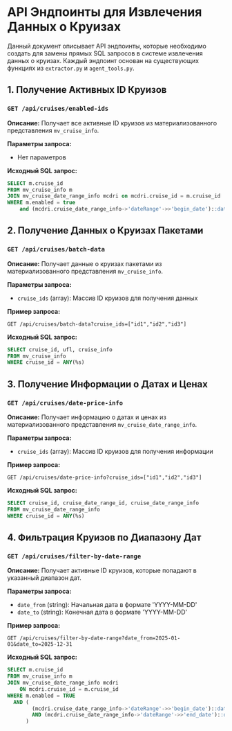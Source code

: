 # API Эндпоинты для Извлечения Данных о Круизах

Данный документ описывает API эндпоинты, которые необходимо создать для замены прямых SQL запросов в системе извлечения данных о круизах. Каждый эндпоинт основан на существующих функциях из `extractor.py` и `agent_tools.py`.

## 1. Получение Активных ID Круизов

### `GET /api/cruises/enabled-ids`

**Описание:** Получает все активные ID круизов из материализованного представления `mv_cruise_info`.

**Параметры запроса:**
- Нет параметров

**Исходный SQL запрос:**
```sql
SELECT m.cruise_id 
FROM mv_cruise_info m
JOIN mv_cruise_date_range_info mcdri on mcdri.cruise_id = m.cruise_id  
WHERE m.enabled = true
    and (mcdri.cruise_date_range_info->'dateRange'->>'begin_date')::date > NOW()::date
```


## 2. Получение Данных о Круизах Пакетами

### `GET /api/cruises/batch-data`

**Описание:** Получает данные о круизах пакетами из материализованного представления `mv_cruise_info`.

**Параметры запроса:**
- `cruise_ids` (array): Массив ID круизов для получения данных

**Пример запроса:**
```
GET /api/cruises/batch-data?cruise_ids=["id1","id2","id3"]
```

**Исходный SQL запрос:**
```sql
SELECT cruise_id, ufl, cruise_info 
FROM mv_cruise_info 
WHERE cruise_id = ANY(%s)
```


## 3. Получение Информации о Датах и Ценах

### `GET /api/cruises/date-price-info`

**Описание:** Получает информацию о датах и ценах из материализованного представления `mv_cruise_date_range_info`.

**Параметры запроса:**
- `cruise_ids` (array): Массив ID круизов для получения информации

**Пример запроса:**
```
GET /api/cruises/date-price-info?cruise_ids=["id1","id2","id3"]
```

**Исходный SQL запрос:**
```sql
SELECT cruise_id, cruise_date_range_id, cruise_date_range_info 
FROM mv_cruise_date_range_info 
WHERE cruise_id = ANY(%s)
```


## 4. Фильтрация Круизов по Диапазону Дат

### `GET /api/cruises/filter-by-date-range`

**Описание:** Получает активные ID круизов, которые попадают в указанный диапазон дат.

**Параметры запроса:**
- `date_from` (string): Начальная дата в формате 'YYYY-MM-DD'
- `date_to` (string): Конечная дата в формате 'YYYY-MM-DD'

**Пример запроса:**
```
GET /api/cruises/filter-by-date-range?date_from=2025-01-01&date_to=2025-12-31
```

**Исходный SQL запрос:**
```sql
SELECT m.cruise_id
FROM mv_cruise_info m
JOIN mv_cruise_date_range_info mcdri 
    ON mcdri.cruise_id = m.cruise_id
WHERE m.enabled = TRUE
  AND (
        (mcdri.cruise_date_range_info->'dateRange'->>'begin_date')::date <= %s
        AND (mcdri.cruise_date_range_info->'dateRange'->>'end_date')::date >= %s
      )
```
